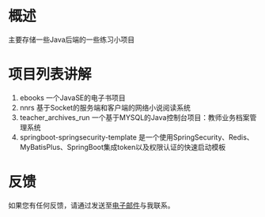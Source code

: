 # 概述
主要存储一些Java后端的一些练习小项目

# 项目列表讲解
1. ebooks 一个JavaSE的电子书项目
2. nnrs 基于Socket的服务端和客户端的网络小说阅读系统
3. teacher_archives_run 一个基于MYSQL的Java控制台项目：教师业务档案管理系统
4. springboot-springsecurity-template 是一个使用SpringSecurity、Redis、MyBatisPlus、SpringBoot集成token以及权限认证的快速启动模板

#  反馈

如果您有任何反馈，请通过发送至[电子邮件](mailto:workyyx@163.com)与我联系。
